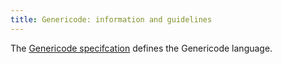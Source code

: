 ```yaml
---
title: Genericode: information and guidelines
---
```


The [Genericode
specifcation](http://docs.oasis-open.org/codelist/cs-genericode-1.0/doc/oasis-code-list-representation-genericode.html)
defines the Genericode language.

